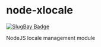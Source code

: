 node-xlocale
============
[![SlugBay Badge](https://www.slugbay.com/pictures/badges/slugbay-simple.svg)](https://www.slugbay.com)

NodeJS locale management module
